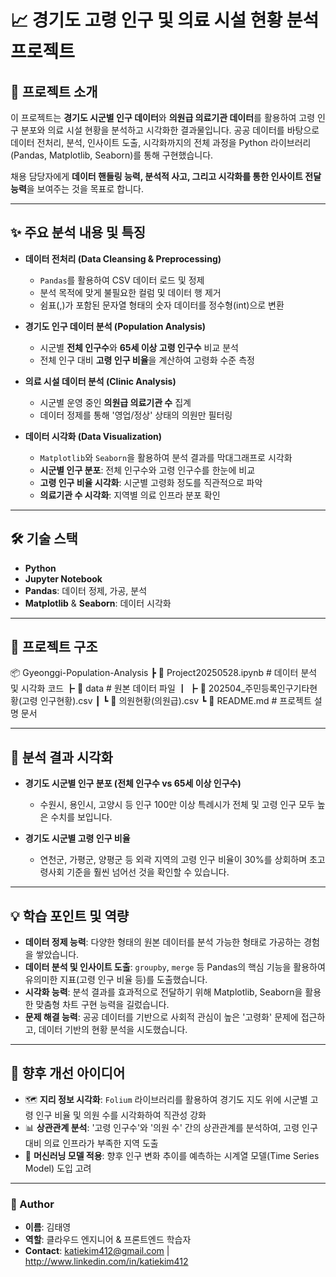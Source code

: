 # 📈 경기도 고령 인구 및 의료 시설 현황 분석 프로젝트

## 📌 프로젝트 소개
이 프로젝트는 **경기도 시군별 인구 데이터**와 **의원급 의료기관 데이터**를 활용하여 고령 인구 분포와 의료 시설 현황을 분석하고 시각화한 결과물입니다. 공공 데이터를 바탕으로 데이터 전처리, 분석, 인사이트 도출, 시각화까지의 전체 과정을 Python 라이브러리(Pandas, Matplotlib, Seaborn)를 통해 구현했습니다.

채용 담당자에게 **데이터 핸들링 능력, 분석적 사고, 그리고 시각화를 통한 인사이트 전달 능력**을 보여주는 것을 목표로 합니다.

---

## ✨ 주요 분석 내용 및 특징
- **데이터 전처리 (Data Cleansing & Preprocessing)**
  - `Pandas`를 활용하여 CSV 데이터 로드 및 정제
  - 분석 목적에 맞게 불필요한 컬럼 및 데이터 행 제거
  - 쉼표(,)가 포함된 문자열 형태의 숫자 데이터를 정수형(int)으로 변환

- **경기도 인구 데이터 분석 (Population Analysis)**
  - 시군별 **전체 인구수**와 **65세 이상 고령 인구수** 비교 분석
  - 전체 인구 대비 **고령 인구 비율**을 계산하여 고령화 수준 측정

- **의료 시설 데이터 분석 (Clinic Analysis)**
  - 시군별 운영 중인 **의원급 의료기관 수** 집계
  - 데이터 정제를 통해 '영업/정상' 상태의 의원만 필터링

- **데이터 시각화 (Data Visualization)**
  - `Matplotlib`와 `Seaborn`을 활용하여 분석 결과를 막대그래프로 시각화
  - **시군별 인구 분포**: 전체 인구수와 고령 인구수를 한눈에 비교
  - **고령 인구 비율 시각화**: 시군별 고령화 정도를 직관적으로 파악
  - **의료기관 수 시각화**: 지역별 의료 인프라 분포 확인

---

## 🛠 기술 스택
- **Python**
- **Jupyter Notebook**
- **Pandas**: 데이터 정제, 가공, 분석
- **Matplotlib** & **Seaborn**: 데이터 시각화

---

## 📂 프로젝트 구조
📦 Gyeonggi-Population-Analysis
┣ 📜 Project20250528.ipynb       # 데이터 분석 및 시각화 코드
┣ 📂 data                           # 원본 데이터 파일
┃ ┣ 📜 202504_주민등록인구기타현황(고령 인구현황).csv
┃ ┗ 📜 의원현황(의원급).csv
┗ 📜 README.md                     # 프로젝트 설명 문서

---

## 📸 분석 결과 시각화
- **경기도 시군별 인구 분포 (전체 인구수 vs 65세 이상 인구수)**
  - 수원시, 용인시, 고양시 등 인구 100만 이상 특례시가 전체 및 고령 인구 모두 높은 수치를 보입니다.

- **경기도 시군별 고령 인구 비율**
  - 연천군, 가평군, 양평군 등 외곽 지역의 고령 인구 비율이 30%를 상회하며 초고령사회 기준을 훨씬 넘어선 것을 확인할 수 있습니다.

---

## 💡 학습 포인트 및 역량
- **데이터 정제 능력**: 다양한 형태의 원본 데이터를 분석 가능한 형태로 가공하는 경험을 쌓았습니다.
- **데이터 분석 및 인사이트 도출**: `groupby`, `merge` 등 Pandas의 핵심 기능을 활용하여 유의미한 지표(고령 인구 비율 등)를 도출했습니다.
- **시각화 능력**: 분석 결과를 효과적으로 전달하기 위해 Matplotlib, Seaborn을 활용한 맞춤형 차트 구현 능력을 길렀습니다.
- **문제 해결 능력**: 공공 데이터를 기반으로 사회적 관심이 높은 '고령화' 문제에 접근하고, 데이터 기반의 현황 분석을 시도했습니다.

---

## 📌 향후 개선 아이디어
- 🗺️ **지리 정보 시각화**: `Folium` 라이브러리를 활용하여 경기도 지도 위에 시군별 고령 인구 비율 및 의원 수를 시각화하여 직관성 강화
- 📊 **상관관계 분석**: '고령 인구수'와 '의원 수' 간의 상관관계를 분석하여, 고령 인구 대비 의료 인프라가 부족한 지역 도출
- 🤖 **머신러닝 모델 적용**: 향후 인구 변화 추이를 예측하는 시계열 모델(Time Series Model) 도입 고려

---

### 👤 Author
- **이름**: 김태영
- **역할**: 클라우드 엔지니어 & 프론트엔드 학습자
- **Contact**: katiekim412@gmail.com | http://www.linkedin.com/in/katiekim412
